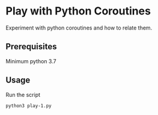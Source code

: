 # Play with Python Coroutines

Experiment with python coroutines and how to relate them.

## Prerequisites

Minimum python 3.7

## Usage

Run the script

```bash
python3 play-1.py
```

